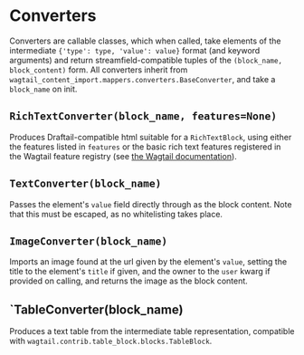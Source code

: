 # Converters

Converters are callable classes, which when called, take elements of the intermediate `{'type': type, 'value': value}` format (and keyword arguments) and
return streamfield-compatible tuples of the `(block_name, block_content)` form. All converters inherit from `wagtail_content_import.mappers.converters.BaseConverter`, and take a `block_name` on init.

## `RichTextConverter(block_name, features=None)`

Produces Draftail-compatible html suitable for a `RichTextBlock`, using either the features listed in `features` or the basic rich text features
registered in the Wagtail feature registry (see [the Wagtail documentation](https://docs.wagtail.io/en/v2.8/advanced_topics/customisation/page_editing_interface.html)).

## `TextConverter(block_name)`

Passes the element's `value` field directly through as the block content. Note that this must be escaped, as no whitelisting takes place.

## `ImageConverter(block_name)`

Imports an image found at the url given by the element's `value`, setting the title to the element's `title` if given, and the owner to the `user` kwarg if
provided on calling, and returns the image as the block content.

## `TableConverter(block_name)

Produces a text table from the intermediate table representation, compatible with `wagtail.contrib.table_block.blocks.TableBlock`.
